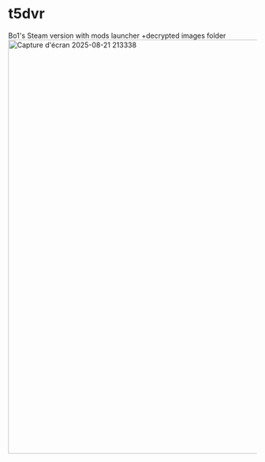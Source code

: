 # t5dvr
Bo1's Steam version with mods launcher +decrypted images folder
<img width="1380" height="840" alt="Capture d'écran 2025-08-21 213338" src="https://github.com/user-attachments/assets/ab4c3255-9ac8-4a6b-ad61-a8104e9398fe" />
